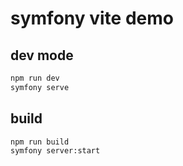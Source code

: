 # symfony vite demo

## dev mode

```bash
npm run dev
symfony serve
```

## build

```bash
npm run build
symfony server:start
```
